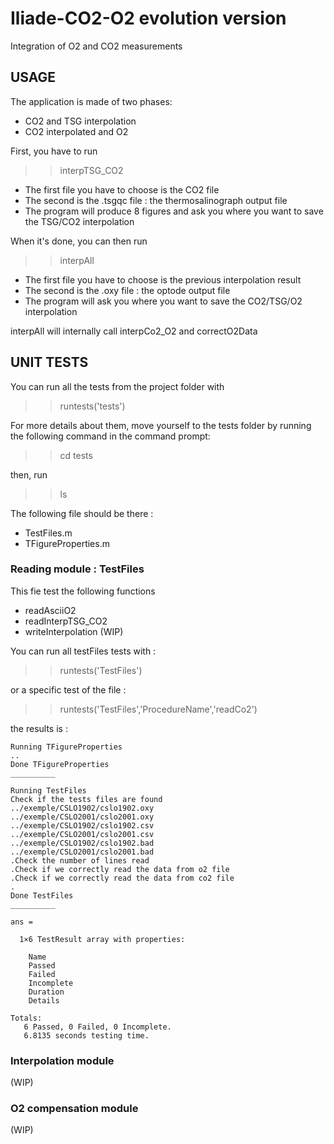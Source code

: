 # Iliade-CO2-O2 evolution version
Integration of O2 and CO2 measurements

## USAGE
The application is made of two phases:
 - CO2 and TSG interpolation
 - CO2 interpolated and O2

First, you have to run
>> interpTSG_CO2

- The first file you have to choose is the CO2 file
- The second is the .tsgqc file : the thermosalinograph output file
- The program will produce 8 figures and ask you where you want to save the TSG/CO2 interpolation

When it's done, you can then run
>> interpAll 

- The first file you have to choose is the previous interpolation result
- The second is the .oxy file : the optode output file
- The program will ask you where you want to save the CO2/TSG/O2 interpolation

interpAll will internally call interpCo2_O2 and correctO2Data

## UNIT TESTS

You can run all the tests from the project folder with
>> runtests('tests')

For more details about them, move yourself to the tests folder by running the following command in the command prompt:
>> cd tests

then, run
>> ls

The following file should be there :
* TestFiles.m
* TFigureProperties.m

### Reading module : TestFiles
This fie test the following functions
- readAsciiO2
- readInterpTSG_CO2
- writeInterpolation (WIP)

You can run all testFiles tests with :

>> runtests('TestFiles')

or a specific test of the file : 

>> runtests('TestFiles','ProcedureName','readCo2')

the results is :

    Running TFigureProperties
    ..
    Done TFigureProperties
    __________
    
    Running TestFiles
    Check if the tests files are found
    ../exemple/CSLO1902/cslo1902.oxy
    ../exemple/CSLO2001/cslo2001.oxy
    ../exemple/CSLO1902/cslo1902.csv
    ../exemple/CSLO2001/cslo2001.csv
    ../exemple/CSLO1902/cslo1902.bad
    ../exemple/CSLO2001/cslo2001.bad
    .Check the number of lines read
    .Check if we correctly read the data from o2 file
    .Check if we correctly read the data from co2 file
    .
    Done TestFiles
    __________
    
    ans = 
    
      1×6 TestResult array with properties:
    
        Name
        Passed
        Failed
        Incomplete
        Duration
        Details
    
    Totals:
       6 Passed, 0 Failed, 0 Incomplete.
       6.8135 seconds testing time.

### Interpolation module
(WIP)

### O2 compensation module
(WIP)
